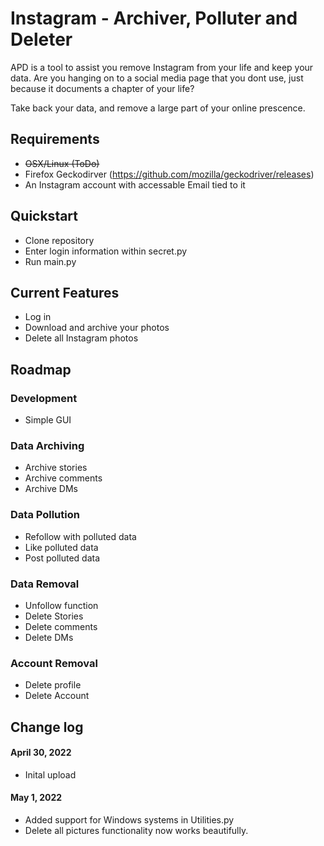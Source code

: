 # Instagram - Archiver, Polluter and Deleter
 APD is a tool to assist you remove Instagram from your life and keep your data. Are you hanging on to a social media page that you dont use, just because it documents a chapter of your life?

 Take back your data, and remove a large part of your online prescence. 

 ## Requirements
 - ~~OSX/Linux (ToDo)~~
 - Firefox Geckodirver (https://github.com/mozilla/geckodriver/releases)
 - An Instagram account with accessable Email tied to it

 ## Quickstart
 - Clone repository
 - Enter login information within secret.py
 - Run main.py

 ## Current Features
 - Log in
 - Download and archive your photos
 - Delete all Instagram photos




## Roadmap
### Development
- Simple GUI

### Data Archiving
- Archive stories
- Archive comments
- Archive DMs

### Data Pollution
- Refollow with polluted data
- Like polluted data
- Post polluted data

### Data Removal
- Unfollow function
- Delete Stories
- Delete comments
- Delete DMs

### Account Removal
- Delete profile
- Delete Account


## Change log

#### April 30, 2022
- Inital upload

#### May 1, 2022
- Added support for Windows systems in Utilities.py
- Delete all pictures functionality now works beautifully.




